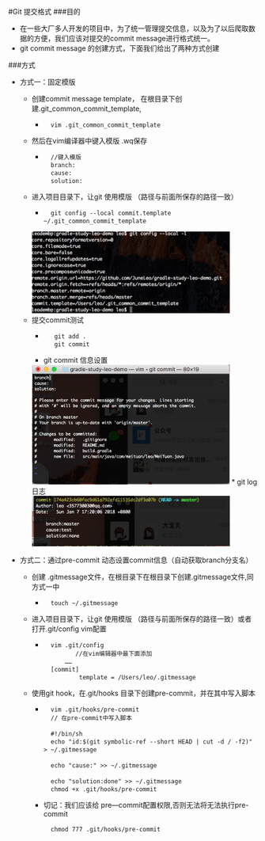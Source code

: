 #Git 提交格式
###目的
* 在一些大厂多人开发的项目中，为了统一管理提交信息，以及为了以后爬取数据的方便，我们应该对提交的commit message进行格式统一。
* git commit message 的创建方式，下面我们给出了两种方式创建

###方式
* 方式一：固定模版

  * 创建commit message template， 在根目录下创建.git_common_commit_template,
    * ```shell 
        vim .git_common_commit_template
      ```
  * 然后在vim编译器中键入模版 .wq保存
    * ```shell
        //键入模版
        branch:
        cause:
        solution:
        ```
  * 进入项目目录下，让git 使用模版  （路径与前面所保存的路径一致）
    * ```shell
        git config --local commit.template ~/.git_common_commit_template  
        ``` 
    <img src="../image/git_config.jpg" alt="" width="400"/>
  * 提交commit测试
    * ```shell
         git add .
         git commit
        ```  
    * git commit 信息设置     <br /> 
    <img src="../image/git_commit.png" alt="" width="400"/>
    * git log 日志     <br /> 
    <img src="../image/git_log.jpg" alt="" width="400"/>
    
* 方式二：通过pre-commit 动态设置commit信息（自动获取branch分支名）
  * 创建 .gitmessage文件，在根目录下在根目录下创建.gitmessage文件,同方式一中
    * ```shell
        touch ~/.gitmessage
        ```
  * 进入项目目录下，让git 使用模版  （路径与前面所保存的路径一致）或者打开.git/config vim配置
    * ```shell
        vim .git/config
               //在vim编辑器中最下面添加
            ……
        [commit]
                template = /Users/leo/.gitmessage
        ```
  
  * 使用git hook，在.git/hooks 目录下创建pre-commit，并在其中写入脚本
    * ```shell
        vim .git/hooks/pre-commit
        // 在pre-commit中写入脚本
        
        #!/bin/sh
        echo "id:$(git symbolic-ref --short HEAD | cut -d / -f2)" > ~/.gitmessage
         
        echo "cause:" >> ~/.gitmessage
         
        echo "solution:done" >> ~/.gitmessage
        chmod +x .git/hooks/pre-commit 
        ``` 
    * 切记：我们应该给 pre—commit配置权限,否则无法将无法执行pre-commit     <br />
      ```shell
        chmod 777 .git/hooks/pre-commit
      ```